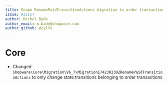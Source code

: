 ```yaml
---
title: Scope RenamePaidTransitionActions migration to order transaction state transitions
issue: #11157
author: Michel Bade
author_email: m.bade@shopware.com
author_github: @cyl3x
---
```

# Core
* Changed `Shopware\Core\Migration\V6_7\Migration1742302302RenamePaidTransitionActions` to only change state transitions belonging to order transactions
